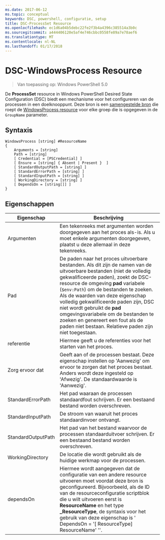 ```yaml
---
ms.date: 2017-06-12
ms.topic: conceptual
keywords: DSC, powershell, configuratie, setup
title: DSC-ProcessSet Resource
ms.openlocfilehash: ec1d6a04b5debc22fe2f3b4a4396c385514a3b0c
ms.sourcegitcommit: a444406120e5af4e746cbbc0558fe89a7e78aef6
ms.translationtype: MT
ms.contentlocale: nl-NL
ms.lasthandoff: 01/17/2018
---
```

# <a name="dsc-windowsprocess-resource"></a>DSC-WindowsProcess Resource

> Van toepassing op: Windows PowerShell 5.0

De **ProcessSet** resource in Windows PowerShell Desired State Configuration (DSC) biedt een mechanisme voor het configureren van de processen in een doelknooppunt. Deze bron is een [samengestelde bron](authoringResourceComposite.md) die roept de [WindowsProcess resource](windowsProcessResource.md) voor elke groep die is opgegeven in de `GroupName` parameter.

## <a name="syntax"></a>Syntaxis

```
WindowsProcess [string] #ResourceName
{
    Arguments = [string]
    Path = [string]
    [ Credential = [PSCredential] ]
    [ Ensure = [string] { Absent | Present }  ]
    [ StandardOutputPath = [string] ]
    [ StandardErrorPath = [string] ]
    [ StandardInputPath = [string] ]   
    [ WorkingDirectory = [string] ]
    [ DependsOn = [string[]] ]
}
```

## <a name="properties"></a>Eigenschappen
|  Eigenschap  |  Beschrijving   | 
|---|---| 
| Argumenten| Een tekenreeks met argumenten worden doorgegeven aan het proces als-is. Als u moet enkele argumenten doorgegeven, plaatst u deze allemaal in deze tekenreeks.| 
| Pad| De paden naar het proces uitvoerbare bestanden. Als dit zijn de namen van de uitvoerbare bestanden (niet de volledig gekwalificeerde paden), zoekt de DSC-resource de omgeving **pad** variabele (`$env:Path`) om de bestanden te zoeken. Als de waarden van deze eigenschap volledig gekwalificeerde paden zijn, DSC niet wordt gebruikt de **pad** omgevingsvariabele om de bestanden te zoeken en genereert een fout als de paden niet bestaan. Relatieve paden zijn niet toegestaan.| 
| referentie| Hiermee geeft u de referenties voor het starten van het proces.| 
| Zorg ervoor dat| Geeft aan of de processen bestaat. Deze eigenschap instellen op 'Aanwezig' om ervoor te zorgen dat het proces bestaat. Anders wordt deze ingesteld op 'Afwezig'. De standaardwaarde is 'Aanwezig'.| 
| StandardErrorPath| Het pad waaraan de processen standaardfout schrijven. Er een bestaand bestand worden overschreven.| 
| StandardInputPath| De stroom van waaruit het proces standaardinvoer ontvangt.| 
| StandardOutputPath| Het pad van het bestand waarvoor de processen standaarduitvoer schrijven. Er een bestaand bestand worden overschreven.| 
| WorkingDirectory| De locatie die wordt gebruikt als de huidige werkmap voor de processen.| 
| dependsOn | Hiermee wordt aangegeven dat de configuratie van een andere resource uitvoeren moet voordat deze bron is geconfigureerd. Bijvoorbeeld, als de ID van de resourceconfiguratie scriptblok die u wilt uitvoeren eerst is **ResourceName** en het type **_ResourceType**, de syntaxis voor het gebruik van deze eigenschap is ' DependsOn = '[ ResourceType] ResourceName' ''.| 

